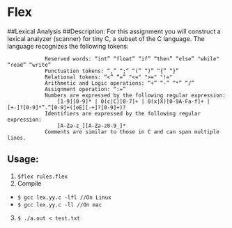 # Flex
##Lexical Analysis
##Description: 
For this assignment you will construct a lexical analyzer (scanner) for tiny C, a subset of the C language. The language 				recognizes the following tokens:

				Reserved words: “int” “float” “if” “then” “else” "while" “read” “write”
				Punctuation tokens: “,” “;” “(” “)” “{” “}”
				Relational tokens: “<” “=” "<=" ">=" "!="
				Arithmetic and Logic operations: “+” “-” “*” “/”
				Assignment operation: “:=”
				Numbers are expressed by the following regular expression:
					[1-9][0-9]* | 0(c|C)[0-7]+ | 0(x|X)[0-9A-Fa-f]+ | [+-]?[0-9]*”.”[0-9]+([eE][-+]?[0-9]+)?
				Identifiers are expressed by the following regular expression: 
					[A-Za-z_][A-Za-z0-9_]*
				Comments are similar to those in C and can span multiple lines.

## Usage:
1. `$flex rules.flex`
2. Compile
  * `$ gcc lex.yy.c -lfl //On Linux`
  * `$ gcc lex.yy.c -ll //On mac`
3. `$ ./a.out < test.txt`


